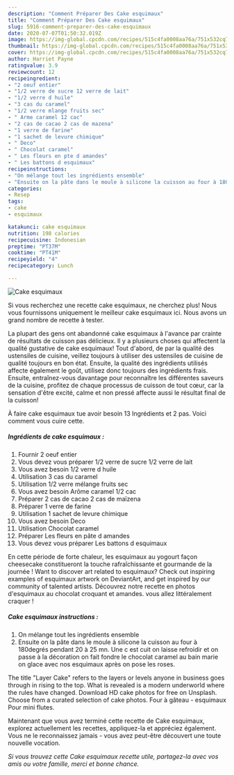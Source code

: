 ```yaml
---
description: "Comment Préparer Des Cake esquimaux"
title: "Comment Préparer Des Cake esquimaux"
slug: 5916-comment-preparer-des-cake-esquimaux
date: 2020-07-07T01:50:32.019Z
image: https://img-global.cpcdn.com/recipes/515c4fa0008aa76a/751x532cq70/cake-esquimaux-photo-principale-de-la-recette.jpg
thumbnail: https://img-global.cpcdn.com/recipes/515c4fa0008aa76a/751x532cq70/cake-esquimaux-photo-principale-de-la-recette.jpg
cover: https://img-global.cpcdn.com/recipes/515c4fa0008aa76a/751x532cq70/cake-esquimaux-photo-principale-de-la-recette.jpg
author: Harriet Payne
ratingvalue: 3.9
reviewcount: 12
recipeingredient:
- "2 oeuf entier"
- "1/2 verre de sucre 12 verre de lait"
- "1/2 verre d huile"
- "3 cas du caramel"
- "1/2 verre mlange fruits sec"
- " Arme caramel 12 cac"
- "2 cas de cacao 2 cas de mazena"
- "1 verre de farine"
- "1 sachet de levure chimique"
- " Deco"
- " Chocolat caramel"
- " Les fleurs en pte d amandes"
- " Les battons d esquimaux"
recipeinstructions:
- "On mélange tout les ingrédients ensemble"
- "Ensuite on la pâte dans le moule à silicone la cuisson au four à 180degrés pendant 20 à 25 mn. Une c est cuit on laisse refroidir et on passe à la décoration on fait fondre le chocolat caramel au bain marie on glace avec nos esquimaux après on pose les roses."
categories:
- Resep
tags:
- cake
- esquimaux

katakunci: cake esquimaux 
nutrition: 198 calories
recipecuisine: Indonesian
preptime: "PT37M"
cooktime: "PT41M"
recipeyield: "4"
recipecategory: Lunch

---
```



![Cake esquimaux](https://img-global.cpcdn.com/recipes/515c4fa0008aa76a/751x532cq70/cake-esquimaux-photo-principale-de-la-recette.jpg)

Si vous recherchez une recette cake esquimaux, ne cherchez plus! Nous vous fournissons uniquement le meilleur cake esquimaux ici. Nous avons un grand nombre de recette à tester.

La plupart des gens ont abandonné cake esquimaux à l'avance par crainte de résultats de cuisson pas délicieux. Il y a plusieurs choses qui affectent la qualité gustative de cake esquimaux! Tout d'abord, de par la qualité des ustensiles de cuisine, veillez toujours à utiliser des ustensiles de cuisine de qualité toujours en bon état. Ensuite, la qualité des ingrédients utilisés affecte également le goût, utilisez donc toujours des ingrédients frais. Ensuite, entraînez-vous davantage pour reconnaître les différentes saveurs de la cuisine, profitez de chaque processus de cuisson de tout cœur, car la sensation d'être excité, calme et non pressé affecte aussi le résultat final de la cuisson!

<!--inarticleads1-->

À faire cake esquimaux tue avoir besoin 13 Ingrédients et 2 pas. Voici comment vous cuire cette.

##### Ingrédients de cake esquimaux :

1. Fournir 2 oeuf entier
1. Vous devez vous préparer 1/2 verre de sucre 1/2 verre de lait
1. Vous avez besoin 1/2 verre d huile
1. Utilisation 3 cas du caramel
1. Utilisation 1/2 verre mélange fruits sec
1. Vous avez besoin  Arôme caramel 1/2 cac
1. Préparer 2 cas de cacao 2 cas de maïzena
1. Préparer 1 verre de farine
1. Utilisation 1 sachet de levure chimique
1. Vous avez besoin  Deco
1. Utilisation  Chocolat caramel
1. Préparer  Les fleurs en pâte d amandes
1. Vous devez vous préparer  Les battons d esquimaux


En cette période de forte chaleur, les esquimaux au yogourt façon cheesecake constitueront la touche rafraîchissante et gourmande de la journée ! Want to discover art related to esquimaux? Check out inspiring examples of esquimaux artwork on DeviantArt, and get inspired by our community of talented artists. Découvrez notre recette en photos d&#39;esquimaux au chocolat croquant et amandes. vous allez littéralement craquer ! 

<!--inarticleads2-->

##### Cake esquimaux instructions :

1. On mélange tout les ingrédients ensemble
1. Ensuite on la pâte dans le moule à silicone la cuisson au four à 180degrés pendant 20 à 25 mn. Une c est cuit on laisse refroidir et on passe à la décoration on fait fondre le chocolat caramel au bain marie on glace avec nos esquimaux après on pose les roses.


The title &#34;Layer Cake&#34; refers to the layers or levels anyone in business goes through in rising to the top. What is revealed is a modern underworld where the rules have changed. Download HD cake photos for free on Unsplash. Choose from a curated selection of cake photos. Four à gâteau - esquimaux Pour mini flutes. 

<!--inarticleads1-->

<p>
Maintenant que vous avez terminé cette recette de Cake esquimaux, explorez actuellement les recettes, appliquez-la et appréciez également. Vous ne le reconnaissez jamais - vous avez peut-être découvert une toute nouvelle vocation.
</p>

<p>
<i>Si vous trouvez cette Cake esquimaux recette utile, partagez-la avec vos amis ou votre famille, merci et bonne chance.</i>
</p>
